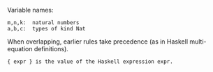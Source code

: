 
Variable names:


```wiki
m,n,k:  natural numbers
a,b,c:  types of kind Nat
```


When overlapping, earlier rules take precedence (as in Haskell multi-equation definitions).


```wiki
{ expr } is the value of the Haskell expression expr.
```
